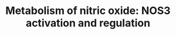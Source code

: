 ---
annotations:
- type: Pathway Ontology
  value: classic metabolic pathway
authors:
- MaintBot
- MartijnVanIersel
- Egonw
- ReactomeTeam
- Anwesha
description: 'Nitric oxide (NO), a multifunctional second messenger, is implicated
  in physiological processes in mammals that range from immune response and potentiation
  of synaptic transmission to dilation of blood vessels and muscle relaxation. NO
  is a highly active molecule that diffuses across cell membranes and cannot be stored
  inside the producing cell. Its signaling capacity is controlled at the levels of
  biosynthesis and local availability. Its production by NO synthases is under complex
  and tight control, being regulated at transcriptional and translational levels,
  through co- and posttranslational modifications, and by subcellular localization.
  NO is synthesized from L-arginine by a family of nitric oxide synthases (NOS). Three
  NOS isoforms have been characterized: neuronal NOS (nNOS, NOS1) primarily found
  in neuronal tissue and skeletal muscle; inducible NOS (iNOS, NOS2) originally isolated
  from macrophages and later discovered in many other cell types; and endothelial
  NOS (eNOS, NOS3) present in vascular endothelial cells, cardiac myocytes, and in
  blood platelets. The enzymatic activity of all three isoforms is dependent on calmodulin,
  which binds to nNOS and eNOS at elevated intracellular calcium levels, while it
  is tightly associated with iNOS even at basal calcium levels. As a result, the enzymatic
  activity of nNOS and eNOS is modulated by changes in intracellular calcium levels,
  leading to transient NO production, while iNOS continuously releases NO independent
  of fluctuations in intracellular calcium levels and is mainly regulated at the gene
  expression level (Pacher et al. 2007).<p>The NOS enzymes share a common basic structural
  organization and requirement for substrate cofactors for enzymatic activity. A central
  calmodulin-binding motif separates an NH2-terminal oxygenase domain from a COOH-terminal
  reductase domain. Binding sites for cofactors NADPH, FAD, and FMN are located within
  the reductase domain, while binding sites for tetrahydrobiopterin (BH4) and heme
  are located within the oxygenase domain. Once calmodulin binds, it facilitates electron
  transfer from the cofactors in the reductase domain to heme enabling nitric oxide
  production. Both nNOS and eNOS contain an additional insert (40-50 amino acids)
  in the middle of the FMN-binding subdomain that serves as autoinhibitory loop, destabilizing
  calmodulin binding at low calcium levels and inhibiting electron transfer from FMN
  to the heme in the absence of calmodulin.  iNOS does not contain this insert. <p>In
  this Reactome pathway module, details of eNOS activation and regulation are annotated.
  Originally identified as endothelium-derived relaxing factor, eNOS derived NO is
  a critical signaling molecule in vascular homeostasis. It regulates blood pressure
  and vascular tone, and is involved in vascular smooth muscle cell proliferation,
  platelet aggregation, and leukocyte adhesion. Loss of endothelium derived NO is
  a key feature of endothelial dysfunction, implicated in the pathogenesis of hypertension
  and atherosclerosis. The endothelial isoform eNOS is unique among the nitric oxide
  synthase (NOS) family in that it is co-translationally modified at its amino terminus
  by myristoylation and is further acylated by palmitoylation (two residues next to
  the myristoylation site). These modifications target eNOS to the plasma membrane
  caveolae and lipid rafts. <p>Factors that stimulate eNOS activation and nitric oxide
  (NO) production include fluid shear stress generated by blood flow, vascular endothelial
  growth factor (VEGF), bradykinin, estrogen, insulin, and angiopoietin. The activity
  of eNOS is further regulated by numerous post-translational modifications, including
  protein-protein interactions, phosphorylation, and subcellular localization. <p>Following
  activation, eNOS shuttles between caveolae and other subcellular compartments such
  as the noncaveolar plasma membrane portions, Golgi apparatus, and perinuclear structures.
  This subcellular distribution is variable depending upon cell type and mode of activation.
  <p>Subcellular localization of eNOS has a profound effect on its ability to produce
  NO as the availability of its substrates and cofactors will vary with location.
  eNOS is primarily particulate, and depending on the cell type, eNOS can be found
  in several membrane compartments:  plasma membrane caveolae, lipid rafts, and intracellular
  membranes such as the Golgi complex.  View original pathway at [http://www.reactome.org/PathwayBrowser/#DIAGRAM=202131
  Reactome].'
last-edited: 2021-01-25
organisms:
- Homo sapiens
redirect_from:
- /index.php/Pathway:WP1850
- /instance/WP1850
schema-jsonld:
- '@context': https://schema.org/
  '@id': https://wikipathways.github.io/pathways/WP1850.html
  '@type': Dataset
  creator:
    '@type': Organization
    name: WikiPathways
  description: 'Nitric oxide (NO), a multifunctional second messenger, is implicated
    in physiological processes in mammals that range from immune response and potentiation
    of synaptic transmission to dilation of blood vessels and muscle relaxation. NO
    is a highly active molecule that diffuses across cell membranes and cannot be
    stored inside the producing cell. Its signaling capacity is controlled at the
    levels of biosynthesis and local availability. Its production by NO synthases
    is under complex and tight control, being regulated at transcriptional and translational
    levels, through co- and posttranslational modifications, and by subcellular localization.
    NO is synthesized from L-arginine by a family of nitric oxide synthases (NOS).
    Three NOS isoforms have been characterized: neuronal NOS (nNOS, NOS1) primarily
    found in neuronal tissue and skeletal muscle; inducible NOS (iNOS, NOS2) originally
    isolated from macrophages and later discovered in many other cell types; and endothelial
    NOS (eNOS, NOS3) present in vascular endothelial cells, cardiac myocytes, and
    in blood platelets. The enzymatic activity of all three isoforms is dependent
    on calmodulin, which binds to nNOS and eNOS at elevated intracellular calcium
    levels, while it is tightly associated with iNOS even at basal calcium levels.
    As a result, the enzymatic activity of nNOS and eNOS is modulated by changes in
    intracellular calcium levels, leading to transient NO production, while iNOS continuously
    releases NO independent of fluctuations in intracellular calcium levels and is
    mainly regulated at the gene expression level (Pacher et al. 2007).<p>The NOS
    enzymes share a common basic structural organization and requirement for substrate
    cofactors for enzymatic activity. A central calmodulin-binding motif separates
    an NH2-terminal oxygenase domain from a COOH-terminal reductase domain. Binding
    sites for cofactors NADPH, FAD, and FMN are located within the reductase domain,
    while binding sites for tetrahydrobiopterin (BH4) and heme are located within
    the oxygenase domain. Once calmodulin binds, it facilitates electron transfer
    from the cofactors in the reductase domain to heme enabling nitric oxide production.
    Both nNOS and eNOS contain an additional insert (40-50 amino acids) in the middle
    of the FMN-binding subdomain that serves as autoinhibitory loop, destabilizing
    calmodulin binding at low calcium levels and inhibiting electron transfer from
    FMN to the heme in the absence of calmodulin.  iNOS does not contain this insert.
    <p>In this Reactome pathway module, details of eNOS activation and regulation
    are annotated. Originally identified as endothelium-derived relaxing factor, eNOS
    derived NO is a critical signaling molecule in vascular homeostasis. It regulates
    blood pressure and vascular tone, and is involved in vascular smooth muscle cell
    proliferation, platelet aggregation, and leukocyte adhesion. Loss of endothelium
    derived NO is a key feature of endothelial dysfunction, implicated in the pathogenesis
    of hypertension and atherosclerosis. The endothelial isoform eNOS is unique among
    the nitric oxide synthase (NOS) family in that it is co-translationally modified
    at its amino terminus by myristoylation and is further acylated by palmitoylation
    (two residues next to the myristoylation site). These modifications target eNOS
    to the plasma membrane caveolae and lipid rafts. <p>Factors that stimulate eNOS
    activation and nitric oxide (NO) production include fluid shear stress generated
    by blood flow, vascular endothelial growth factor (VEGF), bradykinin, estrogen,
    insulin, and angiopoietin. The activity of eNOS is further regulated by numerous
    post-translational modifications, including protein-protein interactions, phosphorylation,
    and subcellular localization. <p>Following activation, eNOS shuttles between caveolae
    and other subcellular compartments such as the noncaveolar plasma membrane portions,
    Golgi apparatus, and perinuclear structures. This subcellular distribution is
    variable depending upon cell type and mode of activation. <p>Subcellular localization
    of eNOS has a profound effect on its ability to produce NO as the availability
    of its substrates and cofactors will vary with location. eNOS is primarily particulate,
    and depending on the cell type, eNOS can be found in several membrane compartments:  plasma
    membrane caveolae, lipid rafts, and intracellular membranes such as the Golgi
    complex.  View original pathway at [http://www.reactome.org/PathwayBrowser/#DIAGRAM=202131
    Reactome].'
  keywords:
  - PALM
  - eNOS:CaM:HSP90:p-AKT1
  - HSP90AA1
  - p-S1177-eNOS:CaM:HSP90:p-AKT1:BH2
  - eNOS:Caveolin-1:CaM:HSP90
  - 'p-T308,S473-AKT1 '
  - ATP
  - p-S1177-eNOS:CaM:HSP90:p-AKT1:BH4
  - NADP+
  - '2xPalmC-MyrG-NOS3 '
  - 'O2 '
  - 'WASL '
  - ZDHHC21
  - 'MyrG-NOS3 '
  - CYGB dimer:O2
  - DDAH1,2
  - 'Zn2+ '
  - 'DNM2 '
  - '2xPalmC-MyrG-p-S1177-NOS3 '
  - palmitoylated,
  - 'BH2 '
  - CAV1
  - H+
  - N-WASP
  - 'LYPLA1 '
  - L-Cit
  - 'HSP90AA1 '
  - 'CAV1 '
  - O2.-
  - eNOS:Caveolin-1
  - H2O
  - DMA
  - 'FAD '
  - O2
  - NOSTRIN homotrimer
  - Peroxynitrite
  - 'p-S213-SPR '
  - MyrG-NOS3
  - L-Arg
  - ADP
  - 'CYGB '
  - 'NO'
  - 'FMN '
  - NOS3
  - sepiapterin
  - eNOS:Caveolin-1:NOSTRIN:dynamin-2:N-WASP
  - Metabolism of
  - NADPH
  - eNOS:Caveolin-1:NOSTRIN:Dynamin-2
  - MYS-CoA
  - PALM-CoA
  - LYPLA1 dimer
  - myristoylated eNOS
  - eNOS:CaM:HSP90
  - 'DDAH1 '
  - p-S1177-eNOS:CaM:HSP90:p-AKT1
  - 'CALM1 '
  - eNOS:NOSIP
  - ADMA
  - 2xPalmC-MyrG-NOS3
  - p-SPR dimer
  - eNOS:Caveolin-1:CaM
  - 'NOSTRIN '
  - NO3-
  - cofactors
  - BH4
  - CYGB dimer
  - BH2
  - p-T308,S473-AKT1
  - dimer
  - 'BH4 '
  - NOSIP
  - CALM1:4xCa2+
  - signaling
  - 'heme '
  - 'Ca2+ '
  - 'NOSIP '
  - eNOS:Caveolin-1:NOSTRIN complex
  - 'DDAH2 '
  - DNM2
  - PIP3 activates AKT
  license: CC0
  name: 'Metabolism of nitric oxide: NOS3 activation and regulation'
seo: CreativeWork
title: 'Metabolism of nitric oxide: NOS3 activation and regulation'
wpid: WP1850
---